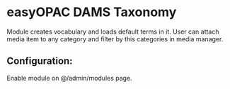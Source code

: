 easyOPAC DAMS Taxonomy
==========

Module creates vocabulary and loads default terms in it.
User can attach media item to any category and filter by this categories in media manager.

## Configuration:
Enable module on @/admin/modules page.
